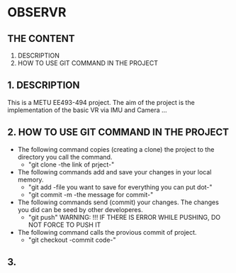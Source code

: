 # OBSERVR

## THE CONTENT
1. DESCRIPTION
2. HOW TO USE GIT COMMAND IN THE PROJECT 

## 1. DESCRIPTION
This is a METU EE493-494 project. The aim of the project is the implementation of the basic VR via IMU and Camera ...

## 2. HOW TO USE GIT COMMAND IN THE PROJECT
-   The following command copies (creating a clone) the project to the directory you call the command.
    *   "git clone -the link of prject-" 
-   The following commands add and save your changes in your local memory.
    *   "git add -file you want to save for everything you can put dot-"
    *   "git commit -m -the message for commit-"
-   The following commands send (commit) your changes. The changes you did can be seed by other developeres.
    *   "git push"      WARNING: !!! IF THERE IS ERROR WHILE PUSHING, DO NOT FORCE TO PUSH IT
-   The following command calls the provious commit of project.
    *   "git checkout -commit code-" 

## 3. 
                    



